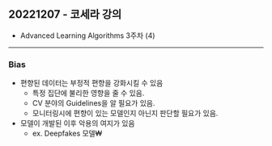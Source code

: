 ## 20221207 - 코세라 강의

- Advanced Learning Algorithms 3주차 (4)

---

### Bias
- 편향된 데이터는 부정적 편향을 강화시킬 수 있음
    - 특정 집단에 불리한 영향을 줄 수 있음. 
    - CV 분야의 Guidelines을 알 필요가 있음.
    - 모니터링시에 편향이 있는 모델인지 아닌지 판단할 필요가 있음.
- 모델이 개발된 이후 악용의 여지가 있음
    - ex. Deepfakes 모델₩